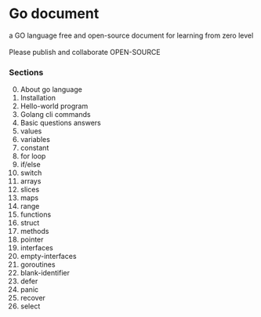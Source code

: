 # Go document

a GO language free and open-source document for learning from zero level
<br >
</br>
Please publish and collaborate OPEN-SOURCE

### Sections

0. About go language
1. Installation
2. Hello-world program
3. Golang cli commands
4. Basic questions answers
5. values
6. variables
7. constant
8. for loop
9. if/else
10. switch
11. arrays
12. slices
13. maps
14. range
15. functions
16. struct
17. methods
18. pointer
19. interfaces
20. empty-interfaces
21. goroutines
22. blank-identifier
23. defer
24. panic
25. recover
26. select